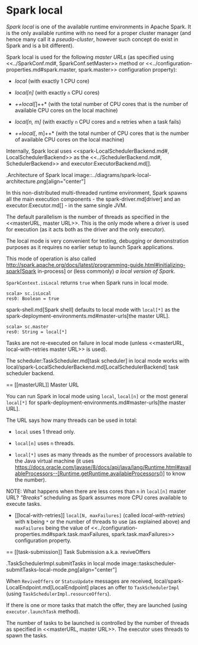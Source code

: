 # Spark local

*Spark local* is one of the available runtime environments in Apache Spark. It is the only available runtime with no need for a proper cluster manager (and hence many call it a *pseudo-cluster*, however such concept do exist in Spark and is a bit different).

Spark local is used for the following *master URLs* (as specified using <<../SparkConf.md#, SparkConf.setMaster>> method or <<../configuration-properties.md#spark.master, spark.master>> configuration property):

* *local* (with exactly 1 CPU core)

* *local[n]* (with exactly `n` CPU cores)

* *++local[*]++* (with the total number of CPU cores that is the number of available CPU cores on the local machine)

* *local[n, m]* (with exactly `n` CPU cores and `m` retries when a task fails)

* *++local[*, m]++* (with the total number of CPU cores that is the number of available CPU cores on the local machine)

Internally, Spark local uses <<spark-LocalSchedulerBackend.md#, LocalSchedulerBackend>> as the <<../SchedulerBackend.md#, SchedulerBackend>> and executor:ExecutorBackend.md[].

.Architecture of Spark local
image::../diagrams/spark-local-architecture.png[align="center"]

In this non-distributed multi-threaded runtime environment, Spark spawns all the main execution components - the spark-driver.md[driver] and an executor:Executor.md[] - in the same single JVM.

The default parallelism is the number of threads as specified in the <<masterURL, master URL>>. This is the only mode where a driver is used for execution (as it acts both as the driver and the only executor).

The local mode is very convenient for testing, debugging or demonstration purposes as it requires no earlier setup to launch Spark applications.

This mode of operation is also called  http://spark.apache.org/docs/latest/programming-guide.html#initializing-spark[Spark in-process] or (less commonly) *a local version of Spark*.

`SparkContext.isLocal` returns `true` when Spark runs in local mode.

```
scala> sc.isLocal
res0: Boolean = true
```

spark-shell.md[Spark shell] defaults to local mode with `local[*]` as the spark-deployment-environments.md#master-urls[the master URL].

```
scala> sc.master
res0: String = local[*]
```

Tasks are not re-executed on failure in local mode (unless <<masterURL, local-with-retries master URL>> is used).

The scheduler:TaskScheduler.md[task scheduler] in local mode works with local/spark-LocalSchedulerBackend.md[LocalSchedulerBackend] task scheduler backend.

== [[masterURL]] Master URL

You can run Spark in local mode using `local`, `local[n]` or the most general `local[*]` for spark-deployment-environments.md#master-urls[the master URL].

The URL says how many threads can be used in total:

* `local` uses 1 thread only.

* `local[n]` uses `n` threads.

* `local[*]` uses as many threads as the number of processors available to the Java virtual machine (it uses https://docs.oracle.com/javase/8/docs/api/java/lang/Runtime.html#availableProcessors--[Runtime.getRuntime.availableProcessors()] to know the number).

NOTE: What happens when there are less cores than `n` in `local[n]` master URL? _"Breaks"_ scheduling as Spark assumes more CPU cores available to execute tasks.

* [[local-with-retries]] `local[N, maxFailures]` (called *local-with-retries*) with `N` being `*` or the number of threads to use (as explained above) and `maxFailures` being the value of <<../configuration-properties.md#spark.task.maxFailures, spark.task.maxFailures>> configuration property.

== [[task-submission]] Task Submission a.k.a. reviveOffers

.TaskSchedulerImpl.submitTasks in local mode
image::taskscheduler-submitTasks-local-mode.png[align="center"]

When `ReviveOffers` or `StatusUpdate` messages are received, local/spark-LocalEndpoint.md[LocalEndpoint] places an offer to `TaskSchedulerImpl` (using `TaskSchedulerImpl.resourceOffers`).

If there is one or more tasks that match the offer, they are launched (using `executor.launchTask` method).

The number of tasks to be launched is controlled by the number of threads as specified in <<masterURL, master URL>>. The executor uses threads to spawn the tasks.

